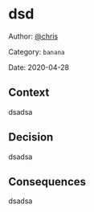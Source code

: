 # dsd

Author: [@chris](slack://user?team=T9U3SEE12&id=U9U5GKCHG)

Category: `banana`

Date: 2020-04-28

## Context

dsadsa

## Decision

dsadsa

## Consequences

dsadsa